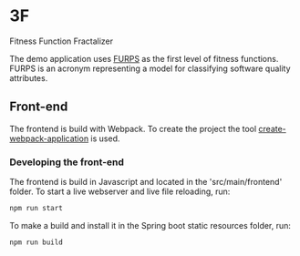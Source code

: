 # 3F
Fitness Function Fractalizer

The demo application uses [FURPS](https://en.wikipedia.org/wiki/FURPS) as the first level of fitness functions. FURPS is an acronym representing a 
model for classifying software quality attributes.

## Front-end

The frontend is build with Webpack. To create the project the tool [create-webpack-application](https://www.npmjs.com/package/create-webpack-application) is used.
 
### Developing the front-end
The frontend is build in Javascript and located in the 'src/main/frontend' folder. To start a live webserver and live file reloading, run:

```bash
npm run start
```

To make a build and install it in the Spring boot static resources folder, run:

```bash
npm run build
```
